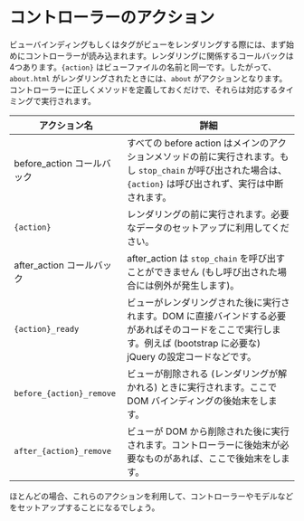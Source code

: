 # コントローラーのアクション

ビューバインディングもしくはタグがビューをレンダリングする際には、まず始めにコントローラーが読み込まれます。レンダリングに関係するコールバックは4つあります。```{action}``` はビューファイルの名前と同一です。したがって、```about.html``` がレンダリングされたときには、```about``` がアクションとなります。コントローラーに正しくメソッドを定義しておくだけで、それらは対応するタイミングで実行されます。

| アクション名            | 詳細 |
|-----------------------|-----------------------------------------------------|
| before_action コールバック | すべての before action はメインのアクションメソッドの前に実行されます。もし ```stop_chain``` が呼び出された場合は、```{action}``` は呼び出されず、実行は中断されます。|
| ```{action}``` | レンダリングの前に実行されます。必要なデータのセットアップに利用してください。       |
| after_action コールバック | after_action は ```stop_chain``` を呼び出すことができません (もし呼び出された場合には例外が発生します)。 |
| ```{action}_ready``` | ビューがレンダリングされた後に実行されます。DOM に直接バインドする必要があればそのコードをここで実行します。例えば (bootstrap に必要な) jQuery の設定コードなどです。 |
| ```before_{action}_remove``` | ビューが削除される (レンダリングが解かれる) ときに実行されます。ここで DOM バインディングの後始末をします。|
| ```after_{action}_remove``` | ビューが DOM から削除された後に実行されます。コントローラーに後始末が必要なものがあれば、ここで後始末をします。|

ほとんどの場合、これらのアクションを利用して、コントローラーやモデルなどをセットアップすることになるでしょう。

